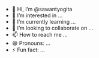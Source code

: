 - 👋 Hi, I’m @sawantyogita
- 👀 I’m interested in ...
- 🌱 I’m currently learning ...
- 💞️ I’m looking to collaborate on ...
- 📫 How to reach me ...
- 😄 Pronouns: ...
- ⚡ Fun fact: ...

<!---
sawantyogita/sawantyogita is a ✨ special ✨ repository because its `README.md` (this file) appears on your GitHub profile.
You can click the Preview link to take a look at your changes.
--->
